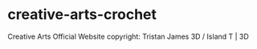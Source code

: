 # creative-arts-crochet

Creative Arts Official Website
copyright: Tristan James 3D / Island T | 3D
